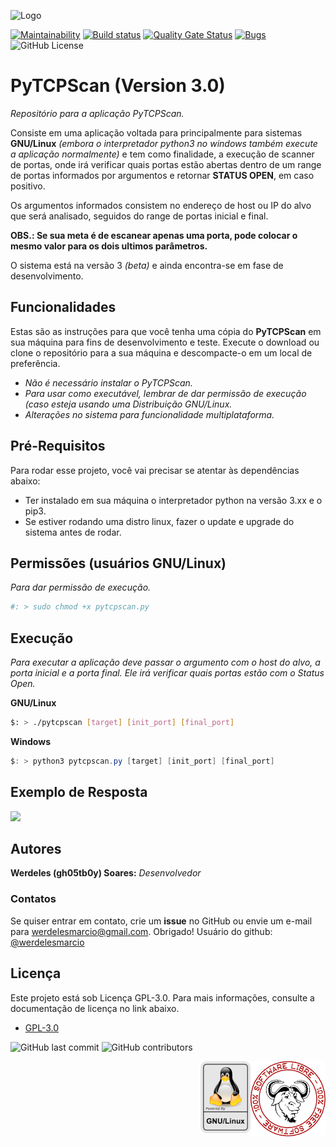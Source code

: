 
![Logo](https://i.ibb.co/S3WGFQk/Sem-t-tulo-removebg-preview.png)

[![Maintainability](https://api.codeclimate.com/v1/badges/bf596a2940ddf3183bab/maintainability)](https://codeclimate.com/github/werdelesmarcio/PyTCPScan3/maintainability) [![Build status](https://ci.appveyor.com/api/projects/status/050o62vq1v03wv4c?svg=true)](https://ci.appveyor.com/project/werdelesmarcio/pytcpscan3) [![Quality Gate Status](https://sonarcloud.io/api/project_badges/measure?project=werdelesmarcio_PyTCPScan3&metric=alert_status)](https://sonarcloud.io/summary/new_code?id=werdelesmarcio_PyTCPScan2) [![Bugs](https://sonarcloud.io/api/project_badges/measure?project=werdelesmarcio_PyTCPScan3&metric=bugs)](https://sonarcloud.io/summary/new_code?id=werdelesmarcio_PyTCPScan3) ![GitHub License](https://img.shields.io/github/license/werdelesmarcio/PyTCPScan3)

# PyTCPScan (Version 3.0)
_Repositório para a aplicação PyTCPScan._

Consiste em uma aplicação voltada para principalmente para sistemas **GNU/Linux** _(embora o interpretador python3 no windows também execute a aplicação normalmente)_ e tem como finalidade, a execução de scanner de portas, onde irá verificar quais portas estão abertas dentro de um range de portas informados por argumentos e retornar **STATUS OPEN**, em caso positivo. 

Os argumentos informados consistem no endereço de host ou IP do alvo que será analisado, seguidos do range de portas inicial e final.

**OBS.: Se sua meta é de escanear apenas uma porta, pode colocar o mesmo valor para os dois ultimos parâmetros.**

O sistema está na versão 3 _(beta)_ e ainda encontra-se em fase de desenvolvimento.

## Funcionalidades
Estas são as instruções para que você tenha uma cópia do **PyTCPScan** em sua máquina para fins de desenvolvimento e teste.
Execute o download ou clone o repositório para a sua máquina e descompacte-o em um local de preferência.

- _Não é necessário instalar o PyTCPScan._
- _Para usar como executável, lembrar de dar permissão de execução (caso esteja usando uma Distribuição GNU/Linux._
- _Alterações no sistema para funcionalidade multiplataforma._

## Pré-Requisitos

Para rodar esse projeto, você vai precisar se atentar às dependências abaixo:

- Ter instalado em sua máquina o interpretador python na versão 3.xx e o pip3.
- Se estiver rodando uma distro linux, fazer o update e upgrade do sistema antes de rodar.


## Permissões (usuários GNU/Linux)

_Para dar permissão de execução._

```bash
#: > sudo chmod +x pytcpscan.py
```
    
## Execução

_Para executar a aplicação deve passar o argumento com o host do alvo, a porta inicial e a porta final. Ele irá verificar quais portas estão com o Status Open._

**GNU/Linux**
```bash
$: > ./pytcpscan [target] [init_port] [final_port]
```
**Windows**
```powershell
$: > python3 pytcpscan.py [target] [init_port] [final_port]
```

## Exemplo de Resposta
<img src="https://i.imgur.com/iI9ncVh.png">

## Autores
**Werdeles (gh05tb0y) Soares:** _Desenvolvedor_

### Contatos
Se quiser entrar em contato, crie um **issue** no GitHub ou envie um e-mail para werdelesmarcio@gmail.com. Obrigado!
Usuário do github: [@werdelesmarcio](https://github.com/werdelesmarcio) 

## Licença
Este projeto está sob Licença GPL-3.0. Para mais informações, consulte a documentação de licença no link abaixo.
* [GPL-3.0](https://choosealicense.com/licenses/gpl-3.0/)


<img alt="GitHub last commit" src="https://img.shields.io/github/last-commit/werdelesmarcio/PyTCPScan3?style=for-the-badge">   <img alt="GitHub contributors" src="https://img.shields.io/github/contributors/werdelesmarcio/PyTCPScan3?style=for-the-badge">


<img src = "https://github.com/werdelesmarcio/PyTCPScan2/blob/master/Images/SoftwareLivre.png?raw=true" width =120 align="Right">
<img src = "https://github.com/werdelesmarcio/PyTCPScan2/blob/master/Images/PoweredByLinux.png?raw=true" width =80 align="Right">
